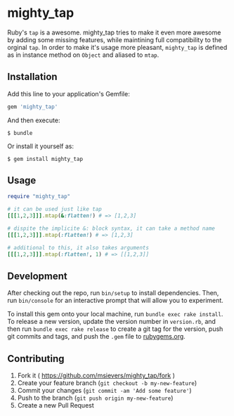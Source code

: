 # mighty_tap

Ruby's `tap` is a awesome. mighty_tap tries to make it even more awesome by adding some missing features, while maintining full compatibility to the orginal `tap`. In order to make it's usage more pleasant, `mighty_tap` is defined as in instance method on `Object` and aliased to `mtap`.

## Installation

Add this line to your application's Gemfile:

```ruby
gem 'mighty_tap'
```

And then execute:

    $ bundle

Or install it yourself as:

    $ gem install mighty_tap

## Usage

```ruby
require "mighty_tap"

# it can be used just like tap
[[[1,2,3]]].mtap(&:flatten!) # => [1,2,3]

# dispite the implicite &: block syntax, it can take a method name
[[[1,2,3]]].mtap(:flatten!) # => [1,2,3]

# additional to this, it also takes arguments
[[[1,2,3]]].mtap(:flatten!, 1) # => [[1,2,3]]
```
## Development

After checking out the repo, run `bin/setup` to install dependencies. Then, run `bin/console` for an interactive prompt that will allow you to experiment.

To install this gem onto your local machine, run `bundle exec rake install`. To release a new version, update the version number in `version.rb`, and then run `bundle exec rake release` to create a git tag for the version, push git commits and tags, and push the `.gem` file to [rubygems.org](https://rubygems.org).

## Contributing

1. Fork it ( https://github.com/msievers/mighty_tap/fork )
2. Create your feature branch (`git checkout -b my-new-feature`)
3. Commit your changes (`git commit -am 'Add some feature'`)
4. Push to the branch (`git push origin my-new-feature`)
5. Create a new Pull Request
